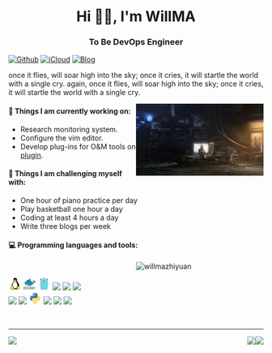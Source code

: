 <h1 align="center">Hi 👋🏿, I'm WillMA</h1>
<h3 align="center">To Be DevOps Engineer</h3>

<!--
**WillMAZHIYUAN/WillMAZHIYUAN** is a ✨ _special_ ✨ repository because its `README.md` (this file) appears on your GitHub profile.
-->

[![Github](https://img.shields.io/badge/-Github-000?style=flat&logo=Github&logoColor=white)](https://github.com/WillMAZHIYUAN)
[![iCloud](https://img.shields.io/badge/-iCloud-blue?style=flat&logo=Minutemailer&logoColor=white)](mailto:codewill@icloud.com)
[![Blog](https://img.shields.io/badge/-Blog-c14438?style=flat&logo=GitBook&logoColor=white)](https://www.willma.cloud/)

once it flies, will soar high into the sky; once it cries, it will startle the world with a single cry. again, once it flies, will soar high into the sky; once it cries, it will startle the world with a single cry.

<img align="right" alt="img" src="./image/ll.jpg" width="50%" height="auto" />


#### 🎹 Things I am currently working on:

- Research monitoring system.
- Configure the vim editor.
- Develop plug-ins for O&M tools on [plugin](https://willma.cloud).

#### 🏀 Things I am challenging myself with:

- One hour of piano practice per day
- Play basketball one hour a day
- Coding at least 4 hours a day
- Write three blogs per week

#### 💻 Programming languages and tools:

<p>
<img width="50%" align="right" src="https://github-readme-stats.vercel.app/api?username=willmazhiyuan&show_icons=true&theme=radical&hide_border=true" alt="willmazhiyuan" />
<br/>

<code><img width="5%" src="https://raw.githubusercontent.com/devicons/devicon/master/icons/linux/linux-original.svg"></code>
<code><img width="5%" src="https://raw.githubusercontent.com/devicons/devicon/master/icons/docker/docker-original-wordmark.svg"></code>
<code><img width="5%" src="https://raw.githubusercontent.com/devicons/devicon/master/icons/go/go-original.svg"></code>
<code><img width="5%" src="https://www.vectorlogo.zone/logos/git-scm/git-scm-icon.svg"></code>
<code><img width="5%" src="https://www.vectorlogo.zone/logos/prometheusio/prometheusio-icon.svg"></code>
<code><img width="5%" src="https://www.vectorlogo.zone/logos/grafana/grafana-icon.svg"></code>
<br />
<code><img width="5%" src="https://github.com/gilbarbara/logos/blob/master/logos/osquery.svg"></code>
<code><img width="5%" src="https://www.vectorlogo.zone/logos/kubernetes/kubernetes-icon.svg"></code>
<code><img width="5%" src="https://raw.githubusercontent.com/devicons/devicon/master/icons/python/python-original.svg"></code>
<code><img width="5%" src="https://www.vectorlogo.zone/logos/jenkins/jenkins-icon.svg"></code>
<code><img width="5%" src="https://www.vectorlogo.zone/logos/opentracingio/opentracingio-icon.svg"></code>
<code><img width="5%" src="https://raw.githubusercontent.com/cncf/landscape/master/hosted_logos/grafana-loki.svg"></code>

<br />
</p>

---
<!-- Its main projects -->
<p>
  <a href="https://WillMAZHIYUAN/WillMAZHIYUAN">
    <img align="left" src="https://github-readme-stats.vercel.app/api/top-langs/?username=fboender&theme=bear&hide_border=true"/>
  </a>
  <p>
    <a href="https://github.com/prometheus/node_exporter">
      <img align="right" src="https://github-readme-stats.vercel.app/api/pin/?username=prometheus&repo=node_exporter&theme=cobalt2&hide_border=true&show_owner=true" />
    </a>
    <a href="https://hub.fastgit.org/fboender/ansible-cmdb">
      <img align="right" src="https://github-readme-stats.vercel.app/api/pin/?username=fboender&repo=ansible-cmdb&theme=solarized-dark&hide_border=true&show_owner=true" />
    </a>
  </p>
</p>
